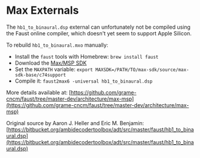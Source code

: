 # Max Externals

The `hb1_to_binaural.dsp` external can unfortunately not be compiled using the Faust online compiler, which doesn't yet seem to support Apple Silicon.

To rebuild `hb1_to_binaural.mxo` manually:

- Install the `faust` tools with Homebrew: `brew install faust`
- Download the [Max/MSP SDK](https://cycling74.com/downloads/sdk)
- Set the `MAXPATH` variable: `export MAXSDK=/PATH/TO/max-sdk/source/max-sdk-base/c74support`
- Compile it: `faust2max6 -universal hb1_to_binaural.dsp`

More details available at: [https://github.com/grame-cncm/faust/tree/master-dev/architecture/max-msp](https://github.com/grame-cncm/faust/tree/master-dev/architecture/max-msp)

Original source by Aaron J. Heller and Eric M. Benjamin: [https://bitbucket.org/ambidecodertoolbox/adt/src/master/faust/hb1_to_binaural.dsp](https://bitbucket.org/ambidecodertoolbox/adt/src/master/faust/hb1_to_binaural.dsp)
